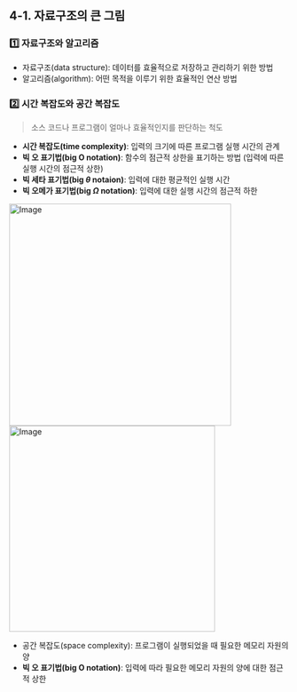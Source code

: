 ## 4-1. 자료구조의 큰 그림

### 1️⃣ 자료구조와 알고리즘

- 자료구조(data structure): 데이터를 효율적으로 저장하고 관리하기 위한 방법
- 알고리즘(algorithm): 어떤 목적을 이루기 위한 효율적인 연산 방법

### 2️⃣ 시간 복잡도와 공간 복잡도

> 소스 코드나 프로그램이 얼마나 효율적인지를 판단하는 척도
> 
- **시간 복잡도(time complexity)**: 입력의 크기에 따른 프로그램 실행 시간의 관계
- **빅 오 표기법(big O notation)**: 함수의 점근적 상한을 표기하는 방법 (입력에 따른 실행 시간의 점근적 상한)
- **빅 세타 표기법(big $\theta$ notaion)**: 입력에 대한 평균적인 실행 시간
- **빅 오메가 표기법(big $\Omega$ notation)**: 입력에 대한 실행 시간의 점근적 하한

<img width="400" alt="Image" src="https://github.com/user-attachments/assets/c08dbfad-abfc-4792-85ba-690ec6b40db2" />

<img width="371" alt="Image" src="https://github.com/user-attachments/assets/958f6ac4-0b44-4e15-a9c5-5cf6b6236888" />

- 공간 복잡도(space complexity): 프로그램이 실행되었을 때 필요한 메모리 자원의 양
- **빅 오 표기법(big O notation)**: 입력에 따라 필요한 메모리 자원의 양에 대한 점근적 상한